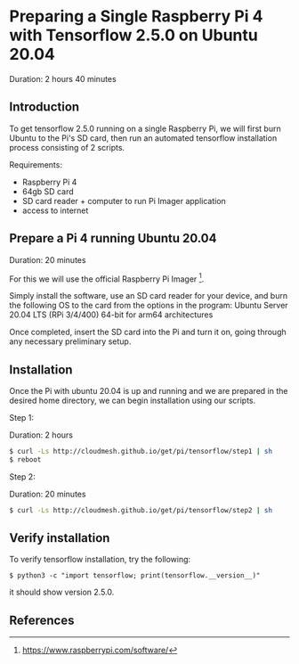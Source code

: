 # Preparing a Single Raspberry Pi 4 with Tensorflow 2.5.0 on Ubuntu 20.04

Duration: 2 hours 40 minutes

## Introduction
To get tensorflow 2.5.0 running on a single Raspberry Pi, we will first burn Ubuntu to the Pi's SD card, then run an automated tensorflow installation process consisting of 2 scripts.

Requirements:
- Raspberry Pi 4
- 64gb SD card
- SD card reader + computer to run Pi Imager application
- access to internet

## Prepare a Pi 4 running Ubuntu 20.04

Duration: 20 minutes

For this we will use the official Raspberry Pi Imager [^ref1].

Simply install the software, use an SD card reader for your device, and burn the following OS to the card from the options in the program:
Ubuntu Server 20.04 LTS (RPi 3/4/400) 64-bit for arm64 architectures

Once completed, insert the SD card into the Pi and turn it on, going through any necessary preliminary setup.

## Installation

Once the Pi with ubuntu 20.04 is up and running and we are prepared in the desired home directory, we can begin installation using our scripts.

Step 1:

Duration: 2 hours

```bash
$ curl -Ls http://cloudmesh.github.io/get/pi/tensorflow/step1 | sh
$ reboot
```

Step 2:

Duration: 20 minutes

```bash
$ curl -Ls http://cloudmesh.github.io/get/pi/tensorflow/step2 | sh
```

## Verify installation
To verify tensorflow installation, try the following:

```
$ python3 -c "import tensorflow; print(tensorflow.__version__)"
```
it should show version 2.5.0.

## References
[^ref1]: https://www.raspberrypi.com/software/

